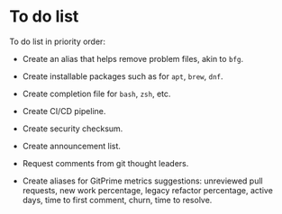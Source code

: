 # To do list

To do list in priority order:

  * Create an alias that helps remove problem files, akin to `bfg`.

  * Create installable packages such as for `apt`, `brew`, `dnf`.

  * Create completion file for `bash`, `zsh`, etc.

  * Create CI/CD pipeline.

  * Create security checksum.

  * Create announcement list.

  * Request comments from git thought leaders.

  * Create aliases for GitPrime metrics suggestions: unreviewed pull requests, new work percentage, legacy refactor percentage, active days, time to first comment, churn, time to resolve.
